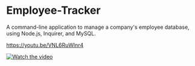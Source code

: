 # Employee-Tracker
A command-line application to manage a company's employee database, using Node.js, Inquirer, and MySQL.

https://youtu.be/VNL6RuWlnr4

[![Watch the video](https://img.youtube.com/vi/VNL6RuWlnr4/maxresdefault.jpg)](https://youtu.be/VNL6RuWlnr4)
